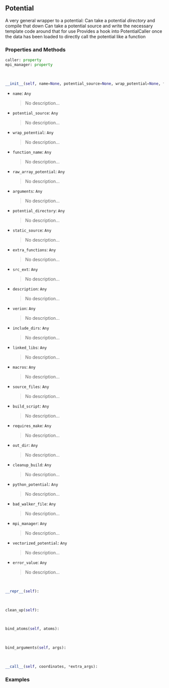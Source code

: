 ## <a id="RynLib.PlzNumbers.Potential.Potential">Potential</a>
A very general wrapper to a potential:
        Can take a potential _directory_ and compile that down
        Can take a potential source and write the necessary template code around that for use
    Provides a hook into PotentialCaller once the data has been loaded to directly call the potential like a function

### Properties and Methods
```python
caller: property
mpi_manager: property
```
<a id="RynLib.PlzNumbers.Potential.Potential.__init__">&nbsp;</a>
```python
__init__(self, name=None, potential_source=None, wrap_potential=None, function_name=None, raw_array_potential=None, arguments=(), potential_directory=None, static_source=False, extra_functions=(), src_ext='src', description='An extension module', verion='1.0.0', include_dirs=None, linked_libs=None, macros=None, source_files=None, build_script=None, requires_make=False, out_dir=None, cleanup_build=True, python_potential=False, pointer_name=None, fortran_potential=False, bad_walker_file='bad_walkers.txt', mpi_manager=None, vectorized_potential=False, error_value=10000000000.0): 
```

- `name`: `Any`
    >No description...
- `potential_source`: `Any`
    >No description...
- `wrap_potential`: `Any`
    >No description...
- `function_name`: `Any`
    >No description...
- `raw_array_potential`: `Any`
    >No description...
- `arguments`: `Any`
    >No description...
- `potential_directory`: `Any`
    >No description...
- `static_source`: `Any`
    >No description...
- `extra_functions`: `Any`
    >No description...
- `src_ext`: `Any`
    >No description...
- `description`: `Any`
    >No description...
- `verion`: `Any`
    >No description...
- `include_dirs`: `Any`
    >No description...
- `linked_libs`: `Any`
    >No description...
- `macros`: `Any`
    >No description...
- `source_files`: `Any`
    >No description...
- `build_script`: `Any`
    >No description...
- `requires_make`: `Any`
    >No description...
- `out_dir`: `Any`
    >No description...
- `cleanup_build`: `Any`
    >No description...
- `python_potential`: `Any`
    >No description...
- `bad_walker_file`: `Any`
    >No description...
- `mpi_manager`: `Any`
    >No description...
- `vectorized_potential`: `Any`
    >No description...
- `error_value`: `Any`
    >No description...

<a id="RynLib.PlzNumbers.Potential.Potential.__repr__">&nbsp;</a>
```python
__repr__(self): 
```

<a id="RynLib.PlzNumbers.Potential.Potential.clean_up">&nbsp;</a>
```python
clean_up(self): 
```

<a id="RynLib.PlzNumbers.Potential.Potential.bind_atoms">&nbsp;</a>
```python
bind_atoms(self, atoms): 
```

<a id="RynLib.PlzNumbers.Potential.Potential.bind_arguments">&nbsp;</a>
```python
bind_arguments(self, args): 
```

<a id="RynLib.PlzNumbers.Potential.Potential.__call__">&nbsp;</a>
```python
__call__(self, coordinates, *extra_args): 
```

### Examples

